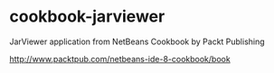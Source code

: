 cookbook-jarviewer
==================

JarViewer application from NetBeans Cookbook by Packt Publishing

http://www.packtpub.com/netbeans-ide-8-cookbook/book

